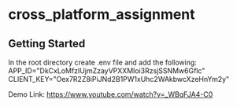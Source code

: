 # cross_platform_assignment

## Getting Started

In the root directory create .env file and add the following:
APP_ID="DkCxLoMfzIUjmZzayVPXXMloi3RzsjSSNMw6Gflc"
CLIENT_KEY="Oex7R2Z8iPiJNd2B1PW1xUhc2WAkbwcXzeHnYm2y"

Demo Link: https://www.youtube.com/watch?v=_WBqFJA4-C0

